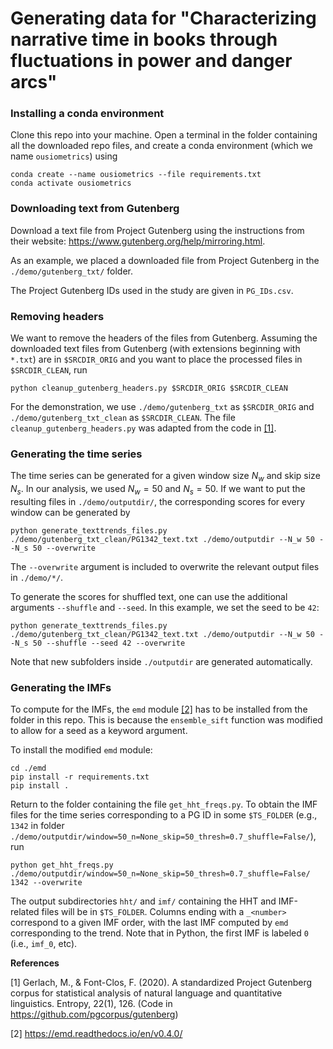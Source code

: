 # Generating data for "Characterizing narrative time in books through fluctuations in power and danger arcs"

### Installing a conda environment

Clone this repo into your machine. Open a terminal in the folder containing all the downloaded repo files, and create a conda environment (which we name `ousiometrics`) using

```
conda create --name ousiometrics --file requirements.txt
conda activate ousiometrics
```

### Downloading text from Gutenberg
Download a text file from Project Gutenberg using the instructions from their website: https://www.gutenberg.org/help/mirroring.html.

As an example, we placed a downloaded file from Project Gutenberg in the `./demo/gutenberg_txt/` folder.

The Project Gutenberg IDs used in the study are given in `PG_IDs.csv`.

### Removing headers

We want to remove the headers of the files from Gutenberg. Assuming the downloaded text files from Gutenberg (with extensions beginning with `*.txt`) are in `$SRCDIR_ORIG` and you want to place the processed files in `$SRCDIR_CLEAN`, run

`python cleanup_gutenberg_headers.py $SRCDIR_ORIG $SRCDIR_CLEAN`

For the demonstration, we use `./demo/gutenberg_txt` as `$SRCDIR_ORIG` and `./demo/gutenberg_txt_clean` as `$SRCDIR_CLEAN`. The file `cleanup_gutenberg_headers.py` was adapted from the code in [[1]](#1).

### Generating the time series

The time series can be generated for a given window size $N_w$ and skip size $N_s$. In our analysis, we used $N_w=50$ and $N_s=50$. If we want to put the resulting files in `./demo/outputdir/`, the corresponding scores for every window can be generated by

```
python generate_texttrends_files.py ./demo/gutenberg_txt_clean/PG1342_text.txt ./demo/outputdir --N_w 50 --N_s 50 --overwrite
```

The `--overwrite` argument is included to overwrite the relevant output files in `./demo/*/`.

To generate the scores for shuffled text, one can use the additional arguments `--shuffle` and `--seed`. In this example, we set the seed to be `42`:

```
python generate_texttrends_files.py ./demo/gutenberg_txt_clean/PG1342_text.txt ./demo/outputdir --N_w 50 --N_s 50 --shuffle --seed 42 --overwrite
```

Note that new subfolders inside `./outputdir` are generated automatically.

### Generating the IMFs

To compute for the IMFs, the `emd` module [[2]](#1) has to be installed from the folder in this repo. This is because the `ensemble_sift` function was modified to allow for a seed as a keyword argument.

To install the modified `emd` module:

```
cd ./emd
pip install -r requirements.txt
pip install .
```

Return to the folder containing the file `get_hht_freqs.py`. To obtain the IMF files for the time series corresponding to a PG ID in some `$TS_FOLDER` (e.g., `1342` in folder `./demo/outputdir/window=50_n=None_skip=50_thresh=0.7_shuffle=False/`), run
```
python get_hht_freqs.py ./demo/outputdir/window=50_n=None_skip=50_thresh=0.7_shuffle=False/ 1342 --overwrite
```
The output subdirectories `hht/` and `imf/` containing the HHT and IMF-related files will be in `$TS_FOLDER`. Columns ending with a `_<number>` correspond to a given IMF order, with the last IMF computed by `emd` corresponding to the trend. Note that in Python, the first IMF is labeled `0` (i.e., `imf_0`, etc).

**References**

<a id="1">[1]</a> 
Gerlach, M., & Font-Clos, F. (2020). A standardized Project Gutenberg corpus for statistical analysis of natural language and quantitative linguistics. Entropy, 22(1), 126. (Code in https://github.com/pgcorpus/gutenberg)

<a id="2">[2]</a> 
https://emd.readthedocs.io/en/v0.4.0/